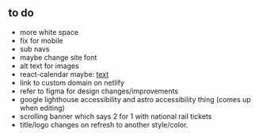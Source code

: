 ## to do

- more white space
- fix for mobile
- sub navs
- maybe change site font
- alt text for images
- react-calendar maybe: [text](https://projects.wojtekmaj.pl/react-calendar/)
- link to custom domain on netlify
- refer to figma for design changes/improvements
- google lighthouse accessibility and astro accessibility thing (comes up when editing)
- scrolling banner which says 2 for 1 with national rail tickets
- title/logo changes on refresh to another style/color.
